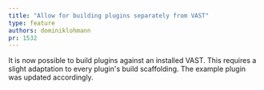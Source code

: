 ```yaml
---
title: "Allow for building plugins separately from VAST"
type: feature
authors: dominiklohmann
pr: 1532
---
```


It is now possible to build plugins against an installed VAST. This requires a
slight adaptation to every plugin's build scaffolding. The example plugin was
updated accordingly.
